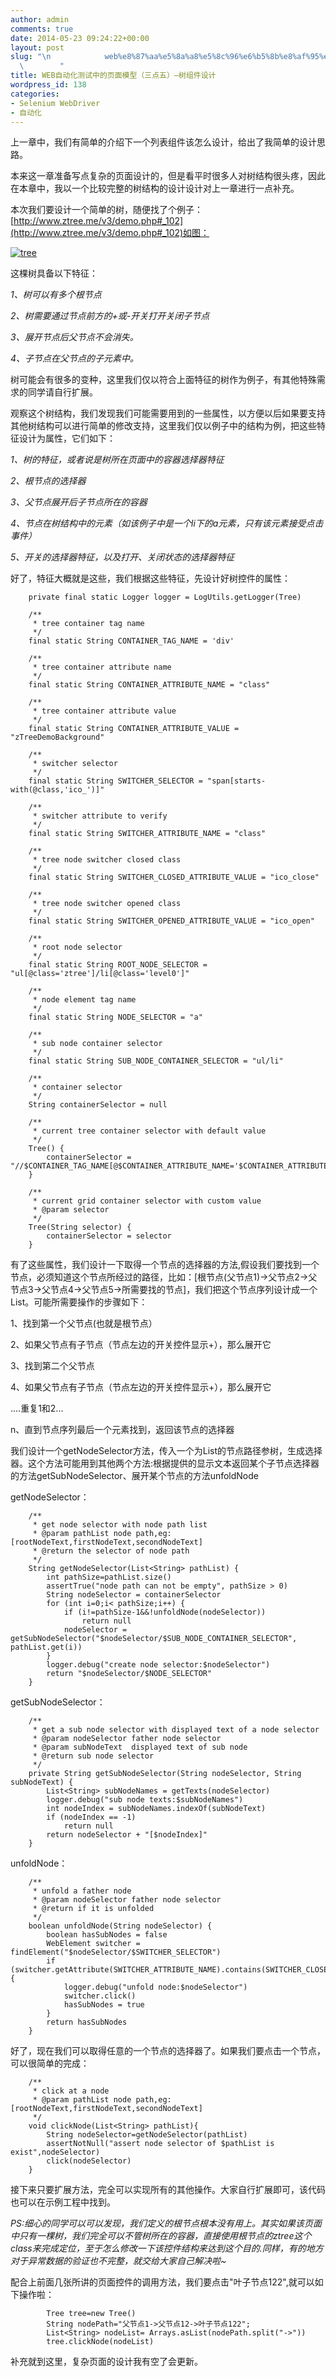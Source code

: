 ```yaml
---
author: admin
comments: true
date: 2014-05-23 09:24:22+00:00
layout: post
slug: "\n            web%e8%87%aa%e5%8a%a8%e5%8c%96%e6%b5%8b%e8%af%95%e4%b8%ad%e7%9a%84%e9%a1%b5%e9%9d%a2%e6%a8%a1%e5%9e%8b%ef%bc%88%e4%b8%89%e7%82%b9%e4%ba%94%ef%bc%89-%e4%b8%80%e4%b8%aa%e6%a0%91%e6%8e%a7\n\
  \        "
title: WEB自动化测试中的页面模型（三点五）–树组件设计
wordpress_id: 138
categories:
- Selenium WebDriver
- 自动化
---
```



上一章中，我们有简单的介绍下一个列表组件该怎么设计，给出了我简单的设计思路。







本来这一章准备写点复杂的页面设计的，但是看平时很多人对树结构很头疼，因此在本章中，我以一个比较完整的树结构的设计设计对上一章进行一点补充。







 







本次我们要设计一个简单的树，随便找了个例子：[http://www.ztree.me/v3/demo.php#_102](http://www.ztree.me/v3/demo.php#_102)如图：







[![tree](http://www.assilzm.com/wp-content/uploads/2014/05/tree.jpg)](http://www.assilzm.com/wp-content/uploads/2014/05/tree.jpg)







这棵树具备以下特征：







_1、树可以有多个根节点_







_2、树需要通过节点前方的+或-开关打开关闭子节点_







_3、展开节点后父节点不会消失。_







_4、子节点在父节点的子元素中。_







树可能会有很多的变种，这里我们仅以符合上面特征的树作为例子，有其他特殊需求的同学请自行扩展。







 







观察这个树结构，我们发现我们可能需要用到的一些属性，以方便以后如果要支持其他树结构可以进行简单的修改支持，这里我们仅以例子中的结构为例，把这些特征设计为属性，它们如下：







_1、树的特征，或者说是树所在页面中的容器选择器特征_







_2、根节点的选择器_







_3、父节点展开后子节点所在的容器_







_4、节点在树结构中的元素（如该例子中是一个li下的a元素，只有该元素接受点击事件）_







_5、开关的选择器特征，以及打开、关闭状态的选择器特征_







 







好了，特征大概就是这些，我们根据这些特征，先设计好树控件的属性：





    
    
        private final static Logger logger = LogUtils.getLogger(Tree)
    
        /**
         * tree container tag name
         */
        final static String CONTAINER_TAG_NAME = 'div'
    
        /**
         * tree container attribute name
         */
        final static String CONTAINER_ATTRIBUTE_NAME = "class"
    
        /**
         * tree container attribute value
         */
        final static String CONTAINER_ATTRIBUTE_VALUE = "zTreeDemoBackground"
    
        /**
         * switcher selector
         */
        final static String SWITCHER_SELECTOR = "span[starts-with(@class,'ico_')]"
    
        /**
         * switcher attribute to verify
         */
        final static String SWITCHER_ATTRIBUTE_NAME = "class"
    
        /**
         * tree node switcher closed class
         */
        final static String SWITCHER_CLOSED_ATTRIBUTE_VALUE = "ico_close"
    
        /**
         * tree node switcher opened class
         */
        final static String SWITCHER_OPENED_ATTRIBUTE_VALUE = "ico_open"
    
        /**
         * root node selector
         */
        final static String ROOT_NODE_SELECTOR = "ul[@class='ztree']/li[@class='level0']"
    
        /**
         * node element tag name
         */
        final static String NODE_SELECTOR = "a"
    
        /**
         * sub node container selector
         */
        final static String SUB_NODE_CONTAINER_SELECTOR = "ul/li"
    
        /**
         * container selector
         */
        String containerSelector = null
    
        /**
         * current tree container selector with default value
         */
        Tree() {
            containerSelector = "//$CONTAINER_TAG_NAME[@$CONTAINER_ATTRIBUTE_NAME='$CONTAINER_ATTRIBUTE_VALUE']"
        }
    
        /**
         * current grid container selector with custom value
         * @param selector
         */
        Tree(String selector) {
            containerSelector = selector
        }






 







有了这些属性，我们设计一下取得一个节点的选择器的方法,假设我们要找到一个节点，必须知道这个节点所经过的路径，比如：[根节点(父节点1)->父节点2->父节点3->父节点4->父节点5->所需要找的节点]，我们把这个节点序列设计成一个List。可能所需要操作的步骤如下：







1、找到第一个父节点(也就是根节点）







2、如果父节点有子节点（节点左边的开关控件显示+），那么展开它







3、找到第二个父节点







4、如果父节点有子节点（节点左边的开关控件显示+），那么展开它







....重复1和2...







n、直到节点序列最后一个元素找到，返回该节点的选择器







我们设计一个getNodeSelector方法，传入一个为List<String>的节点路径参树，生成选择器。这个方法可能用到其他两个方法:根据提供的显示文本返回某个子节点选择器的方法getSubNodeSelector、展开某个节点的方法unfoldNode







getNodeSelector：





    
    
        /**
         * get node selector with node path list
         * @param pathList node path,eg:[rootNodeText,firstNodeText,secondNodeText]
         * @return the selector of node path
         */
        String getNodeSelector(List<String> pathList) {
            int pathSize=pathList.size()
            assertTrue("node path can not be empty", pathSize > 0)
            String nodeSelector = containerSelector
            for (int i=0;i< pathSize;i++) {
                if (i!=pathSize-1&&!unfoldNode(nodeSelector))
                    return null
                nodeSelector = getSubNodeSelector("$nodeSelector/$SUB_NODE_CONTAINER_SELECTOR", pathList.get(i))
            }
            logger.debug("create node selector:$nodeSelector")
            return "$nodeSelector/$NODE_SELECTOR"
        }






getSubNodeSelector：





    
    
        /**
         * get a sub node selector with displayed text of a node selector
         * @param nodeSelector father node selector
         * @param subNodeText  displayed text of sub node
         * @return sub node selector
         */
        private String getSubNodeSelector(String nodeSelector, String subNodeText) {
            List<String> subNodeNames = getTexts(nodeSelector)
            logger.debug("sub node texts:$subNodeNames")
            int nodeIndex = subNodeNames.indexOf(subNodeText)
            if (nodeIndex == -1)
                return null
            return nodeSelector + "[$nodeIndex]"
        }






 







unfoldNode：





    
    
        /**
         * unfold a father node
         * @param nodeSelector father node selector
         * @return if it is unfolded
         */
        boolean unfoldNode(String nodeSelector) {
            boolean hasSubNodes = false
            WebElement switcher = findElement("$nodeSelector/$SWITCHER_SELECTOR")
            if (switcher.getAttribute(SWITCHER_ATTRIBUTE_NAME).contains(SWITCHER_CLOSED_ATTRIBUTE_VALUE)) {
                logger.debug("unfold node:$nodeSelector")
                switcher.click()
                hasSubNodes = true
            }
            return hasSubNodes
        }






好了，现在我们可以取得任意的一个节点的选择器了。如果我们要点击一个节点，可以很简单的完成：





    
    
        /**
         * click at a node
         * @param pathList node path,eg:[rootNodeText,firstNodeText,secondNodeText]
         */
        void clickNode(List<String> pathList){
            String nodeSelector=getNodeSelector(pathList)
            assertNotNull("assert node selector of $pathList is exist",nodeSelector)
            click(nodeSelector)
        }






接下来只要扩展方法，完全可以实现所有的其他操作。大家自行扩展即可，该代码也可以在示例工程中找到。







_PS:细心的同学可以可以发现，我们定义的根节点根本没有用上。其实如果该页面中只有一棵树，我们完全可以不管树所在的容器，直接使用根节点的ztree这个class来完成定位，至于怎么修改一下该控件结构来达到这个目的.同样，有的地方对于异常数据的验证也不完整，就交给大家自己解决啦~_







配合上前面几张所讲的页面控件的调用方法，我们要点击"叶子节点122",就可以如下操作啦：





    
    
            Tree tree=new Tree()
            String nodePath="父节点1->父节点12->叶子节点122";
            List<String> nodeList= Arrays.asList(nodePath.split("->"))
            tree.clickNode(nodeList)






补充就到这里，复杂页面的设计我有空了会更新。




